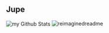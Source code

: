 ## Jupe 

<img align="center" src="https://github-readme-stats.vercel.app/api?username=jupeowl&include_all_commits=true&count_private=true&show_icons=true&line_height=20&title_color=2B5BBD&icon_color=1124BB&text_color=A1A1A1&bg_color=0,000000,130F40" alt="my Github Stats"/>

<img src="https://myreadme.vercel.app/api/embed/jupeowl?panels=userstatistics,toprepositories,toplanguages,commitgraph" alt="reimaginedreadme" />
